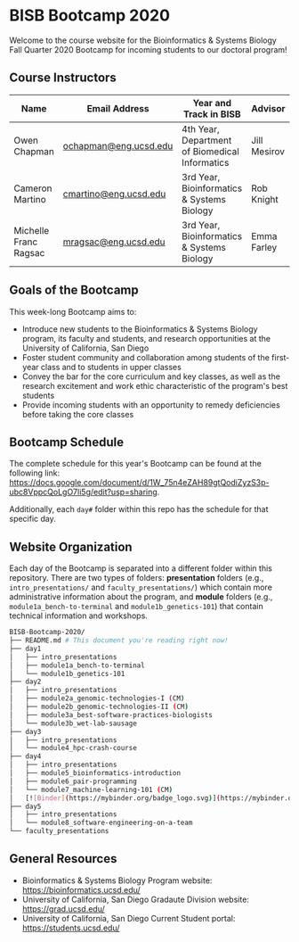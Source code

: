 # BISB Bootcamp 2020

Welcome to the course website for the Bioinformatics & Systems Biology Fall Quarter 2020 Bootcamp for incoming students to our doctoral program! 

## Course Instructors

| Name                  | Email Address                                         | Year and Track in BISB                         | Advisor      |
| --------------------- | ----------------------------------------------------- | ---------------------------------------------- | ------------ |
| Owen Chapman          | [ochapman@eng.ucsd.edu](mailto:ochapman@eng.ucsd.edu) | 4th Year, Department of Biomedical Informatics | Jill Mesirov |
| Cameron Martino       | [cmartino@eng.ucsd.edu](mailto:cmartino@eng.ucsd.edu) | 3rd Year, Bioinformatics & Systems Biology     | Rob Knight   |
| Michelle Franc Ragsac | [mragsac@eng.ucsd.edu](mailto:mragsac@eng.ucsd.edu)   | 3rd Year, Bioinformatics & Systems Biology     | Emma Farley  |

## Goals of the Bootcamp

This week-long Bootcamp aims to:

* Introduce new students to the Bioinformatics & Systems Biology program, its faculty and students, and research opportunities at the University of California, San Diego
* Foster student community and collaboration among students of the first-year class and to students in upper classes
* Convey the bar for the core curriculum and key classes, as well as the research excitement and work ethic characteristic of the program's best students
* Provide incoming students with an opportunity to remedy deficiencies before taking the core classes

## Bootcamp Schedule

The complete schedule for this year's Bootcamp can be found at the following link: https://docs.google.com/document/d/1W_75n4eZAH89gtQodiZyzS3p-ubc8VppcQoLgO7li5g/edit?usp=sharing.

Additionally, each `day#` folder within this repo has the schedule for that specific day. 

## Website Organization

Each day of the Bootcamp is separated into a different folder within this repository. There are two types of folders: **presentation** folders (e.g., `intro_presentations/` and `faculty_presentations/`) which contain more administrative information about the program, and **module** folders (e.g., `module1a_bench-to-terminal` and `module1b_genetics-101`) that contain technical information and workshops. 

```bash
BISB-Bootcamp-2020/
├── README.md # This document you're reading right now!
├── day1
│   ├── intro_presentations
│   ├── module1a_bench-to-terminal
│   └── module1b_genetics-101
├── day2
│   ├── intro_presentations
│   ├── module2a_genomic-technologies-I (CM)
│   ├── module2b_genomic-technologies-II (CM)
│   ├── module3a_best-software-practices-biologists
│   └── module3b_wet-lab-sausage
├── day3
│   ├── intro_presentations
│   └── module4_hpc-crash-course
├── day4
│   ├── intro_presentations
│   ├── module5_bioinformatics-introduction
│   ├── module6_pair-programming
│   └── module7_machine-learning-101 (CM)
│   [![Binder](https://mybinder.org/badge_logo.svg)](https://mybinder.org/v2/gh/mragsac/BISB-Bootcamp-2020/master)
├── day5
│   ├── intro_presentations
│   └── module8_software-engineering-on-a-team
└── faculty_presentations
```

## General Resources

* Bioinformatics & Systems Biology Program website: https://bioinformatics.ucsd.edu/
* University of California, San Diego Gradaute Division website: https://grad.ucsd.edu/
* University of California, San Diego Current Student portal: https://students.ucsd.edu/
